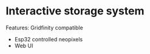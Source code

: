 # Interactive storage system

Features:
 Gridfinity compatible
* Esp32 controlled neopixels
* Web UI 

